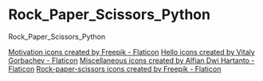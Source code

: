 # Rock_Paper_Scissors_Python
 Rock_Paper_Scissors_Python

<a href="https://www.flaticon.com/free-icons/motivation" title="motivation icons">Motivation icons created by Freepik - Flaticon</a>
<a href="https://www.flaticon.com/free-icons/hello" title="hello icons">Hello icons created by Vitaly Gorbachev - Flaticon</a>
<a href="https://www.flaticon.com/free-icons/miscellaneous" title="miscellaneous icons">Miscellaneous icons created by Alfian Dwi Hartanto - Flaticon</a>
<a href="https://www.flaticon.com/free-icons/rock-paper-scissors" title="rock-paper-scissors icons">Rock-paper-scissors icons created by Freepik - Flaticon</a>
